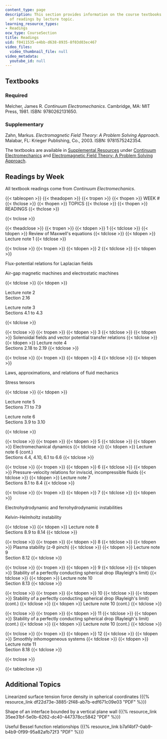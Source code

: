 ```yaml
---
content_type: page
description: This section provides information on the course textbooks and the schedule
  of readings by lecture topic.
learning_resource_types:
- Readings
ocw_type: CourseSection
title: Readings
uid: f0411535-e4bb-d638-8935-8f03d03ec467
video_files:
  video_thumbnail_file: null
video_metadata:
  youtube_id: null
---
```


Textbooks
---------

### Required

Melcher, James R. _Continuum Electromechanics_. Cambridge, MA: MIT Press, 1981. ISBN: 9780262131650.

### Supplementary

Zahn, Markus. _Electromagnetic Field Theory: A Problem Solving Approach_. Malabar, FL: Krieger Publishing, Co., 2003. ISBN: 9781575242354.

The textbooks are available in [Supplemental Resources](/resources) under [Continuum Electromechanics](/courses/res-6-001-continuum-electromechanics-spring-2009) and [Electromagnetic Field Theory: A Problem Solving Approach](/courses/res-6-002-electromagnetic-field-theory-a-problem-solving-approach-spring-2008).

Readings by Week
----------------

All textbook readings come from _Continuum Electromechanics_.

{{< tableopen >}}
{{< theadopen >}}
{{< tropen >}}
{{< thopen >}}
WEEK #
{{< thclose >}}
{{< thopen >}}
TOPICS
{{< thclose >}}
{{< thopen >}}
READINGS
{{< thclose >}}

{{< trclose >}}

{{< theadclose >}}
{{< tropen >}}
{{< tdopen >}}
1
{{< tdclose >}}
{{< tdopen >}}
Review of Maxwell's equations
{{< tdclose >}}
{{< tdopen >}}
Lecture note 1
{{< tdclose >}}

{{< trclose >}}
{{< tropen >}}
{{< tdopen >}}
2
{{< tdclose >}}
{{< tdopen >}}


Flux-potential relations for Laplacian fields

Air-gap magnetic machines and electrostatic machines


{{< tdclose >}}
{{< tdopen >}}


Lecture note 2  
Section 2.16

Lecture note 3  
Sections 4.1 to 4.3


{{< tdclose >}}

{{< trclose >}}
{{< tropen >}}
{{< tdopen >}}
3
{{< tdclose >}}
{{< tdopen >}}
Solenoidal fields and vector potential transfer relations
{{< tdclose >}}
{{< tdopen >}}
Lecture note 4  
Sections 2.18 to 2.19
{{< tdclose >}}

{{< trclose >}}
{{< tropen >}}
{{< tdopen >}}
4
{{< tdclose >}}
{{< tdopen >}}


Laws, approximations, and relations of fluid mechanics

Stress tensors


{{< tdclose >}}
{{< tdopen >}}


Lecture note 5  
Sections 7.1 to 7.9

Lecture note 6  
Sections 3.9 to 3.10


{{< tdclose >}}

{{< trclose >}}
{{< tropen >}}
{{< tdopen >}}
5
{{< tdclose >}}
{{< tdopen >}}
Electromechanical dynamics
{{< tdclose >}}
{{< tdopen >}}
Lecture note 6 (cont.)  
Sections 4.4, 4.10, 6.1 to 6.6
{{< tdclose >}}

{{< trclose >}}
{{< tropen >}}
{{< tdopen >}}
6
{{< tdclose >}}
{{< tdopen >}}
Pressure-velocity relations for inviscid, incompressible fluids
{{< tdclose >}}
{{< tdopen >}}
Lecture note 7  
Sections 8.1 to 8.4
{{< tdclose >}}

{{< trclose >}}
{{< tropen >}}
{{< tdopen >}}
7
{{< tdclose >}}
{{< tdopen >}}


Electrohydrodynamic and ferrohydrodynamic instabilities

Kelvin-Helmholtz instability


{{< tdclose >}}
{{< tdopen >}}
Lecture note 8  
Sections 8.9 to 8.14
{{< tdclose >}}

{{< trclose >}}
{{< tropen >}}
{{< tdopen >}}
8
{{< tdclose >}}
{{< tdopen >}}
Plasma stability (z-θ pinch)
{{< tdclose >}}
{{< tdopen >}}
Lecture note 9  
Section 8.12
{{< tdclose >}}

{{< trclose >}}
{{< tropen >}}
{{< tdopen >}}
9
{{< tdclose >}}
{{< tdopen >}}
Stability of a perfectly conducting spherical drop (Rayleigh's limit)
{{< tdclose >}}
{{< tdopen >}}
Lecture note 10  
Section 8.13
{{< tdclose >}}

{{< trclose >}}
{{< tropen >}}
{{< tdopen >}}
10
{{< tdclose >}}
{{< tdopen >}}
Stability of a perfectly conducting spherical drop (Rayleigh's limit) (cont.)
{{< tdclose >}}
{{< tdopen >}}
Lecture note 10 (cont.)
{{< tdclose >}}

{{< trclose >}}
{{< tropen >}}
{{< tdopen >}}
11
{{< tdclose >}}
{{< tdopen >}}
Stability of a perfectly conducting spherical drop (Rayleigh's limit) (cont.)
{{< tdclose >}}
{{< tdopen >}}
Lecture note 10 (cont.)
{{< tdclose >}}

{{< trclose >}}
{{< tropen >}}
{{< tdopen >}}
12
{{< tdclose >}}
{{< tdopen >}}
Smoothly inhomogeneous systems
{{< tdclose >}}
{{< tdopen >}}
Lecture note 11  
Section 8.18
{{< tdclose >}}

{{< trclose >}}

{{< tableclose >}}

Additional Topics
-----------------

Linearized surface tension force density in spherical coordinates ({{% resource_link df22d73e-3885-2f48-ab7b-edf671c09e03 "PDF" %}})

Shape of an interface bounded by a vertical plane wall ({{% resource_link 35ee31bf-5e0b-6262-dc40-447378cc5842 "PDF" %}})

Useful Bessel function relationships ({{% resource_link b7af4bf7-0ab9-b4b9-0f99-95a82afb72f3 "PDF" %}})